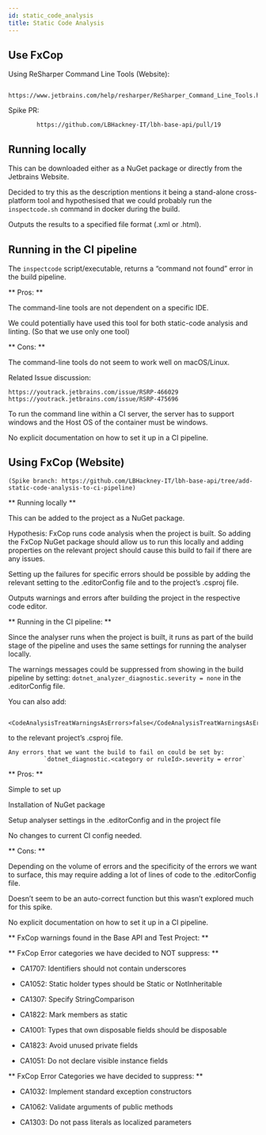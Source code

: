 ```yaml
---
id: static_code_analysis
title: Static Code Analysis
---
```



 ## Use FxCop

  Using ReSharper Command Line Tools (Website):

          https://www.jetbrains.com/help/resharper/ReSharper_Command_Line_Tools.html

Spike PR:

            https://github.com/LBHackney-IT/lbh-base-api/pull/19


##  Running locally

This can be downloaded either as a NuGet package or directly from the Jetbrains Website.

Decided to try this as the description mentions it being a stand-alone cross-platform tool and hypothesised that we could probably run the `inspectcode.sh` command in docker during the build.

Outputs the results to a specified file format (.xml or .html).


## Running in the CI pipeline

The `inspectcode` script/executable, returns a “command not found” error in the build pipeline.

** Pros: **

The command-line tools are not dependent on a specific IDE.

We could potentially have used this tool for both static-code analysis and linting. (So that we use only one tool)


** Cons: **

The command-line tools do not seem to work well on macOS/Linux.

Related Issue discussion:

    https://youtrack.jetbrains.com/issue/RSRP-466029
    https://youtrack.jetbrains.com/issue/RSRP-475696

To run the command line within a CI server, the server has to support windows and the Host OS of the container must be windows.

No explicit documentation on how to set it up in a CI pipeline.

## Using FxCop (Website)

    (Spike branch: https://github.com/LBHackney-IT/lbh-base-api/tree/add-static-code-analysis-to-ci-pipeline)

** Running locally **

This can be added to the project as a NuGet package.

Hypothesis: FxCop runs code analysis when the project is built. So adding the FxCop NuGet package should allow us to run this locally and adding properties on the relevant project should cause this build to fail if there are any issues.


Setting up the failures for specific errors should be possible by adding the relevant setting to the .editorConfig file and to the project’s .csproj file.

Outputs warnings and errors after building the project in the respective code editor.


** Running in the CI pipeline: **

Since the analyser runs when the project is built, it runs as part of the build stage of the pipeline and uses the same settings for running the analyser locally.

  The warnings messages could be suppressed from showing in the build pipeline by setting: `dotnet_analyzer_diagnostic.severity = none` in the .editorConfig file.

  You can also add:

              <CodeAnalysisTreatWarningsAsErrors>false</CodeAnalysisTreatWarningsAsErrors>


to the relevant project’s .csproj file.

    Any errors that we want the build to fail on could be set by:
              `dotnet_diagnostic.<category or ruleId>.severity = error`

** Pros: **

Simple to set up

Installation of NuGet package

Setup analyser settings in the .editorConfig and in the project file

No changes to current CI config needed.

** Cons: **

Depending on the volume of errors and the specificity of the errors we want to surface, this may require adding a lot of lines of code to the .editorConfig file.

Doesn’t seem to be an auto-correct function but this wasn’t explored much for this spike.

No explicit documentation on how to set it up in a CI pipeline.



** FxCop warnings found in the Base API and Test Project: **

** FxCop Error categories we have decided to NOT suppress: **

- CA1707: Identifiers should not contain underscores

- CA1052: Static holder types should be Static or NotInheritable

- CA1307: Specify StringComparison

- CA1822: Mark members as static

- CA1001: Types that own disposable fields should be disposable

- CA1823: Avoid unused private fields

- CA1051: Do not declare visible instance fields


** FxCop Error Categories we have decided to suppress: **

- CA1032: Implement standard exception constructors

- CA1062: Validate arguments of public methods

- CA1303: Do not pass literals as localized parameters
